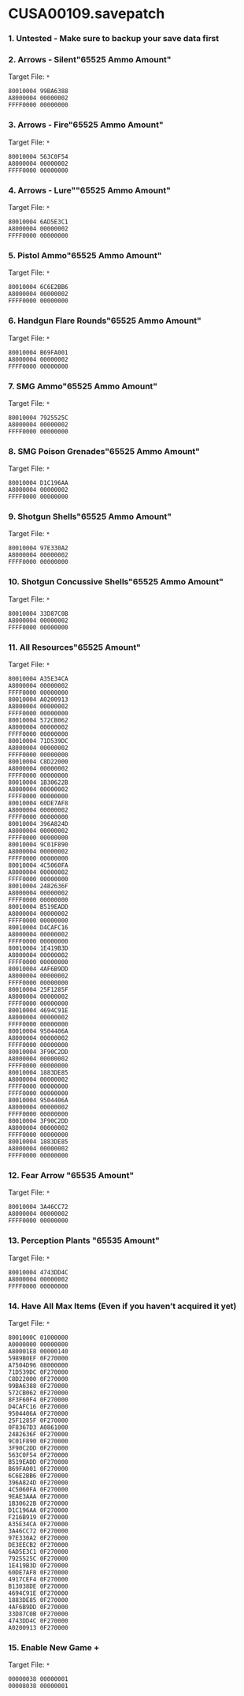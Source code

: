 # CUSA00109.savepatch

### 1. Untested - Make sure to backup your save data first
### 2. Arrows - Silent"65525 Ammo Amount"

Target File: `*`

```
80010004 99BA6388
A8000004 00000002
FFFF0000 00000000
```

### 3. Arrows - Fire"65525 Ammo Amount"

Target File: `*`

```
80010004 563C0F54
A8000004 00000002
FFFF0000 00000000
```

### 4. Arrows - Lure""65525 Ammo Amount"

Target File: `*`

```
80010004 6AD5E3C1
A8000004 00000002
FFFF0000 00000000
```

### 5. Pistol Ammo"65525 Ammo Amount"

Target File: `*`

```
80010004 6C6E2BB6
A8000004 00000002
FFFF0000 00000000
```

### 6. Handgun Flare Rounds"65525 Ammo Amount"

Target File: `*`

```
80010004 B69FA001
A8000004 00000002
FFFF0000 00000000
```

### 7. SMG Ammo"65525 Ammo Amount"

Target File: `*`

```
80010004 7925525C
A8000004 00000002
FFFF0000 00000000
```

### 8. SMG Poison Grenades"65525 Ammo Amount"

Target File: `*`

```
80010004 D1C196AA
A8000004 00000002
FFFF0000 00000000
```

### 9. Shotgun Shells"65525 Ammo Amount"

Target File: `*`

```
80010004 97E330A2
A8000004 00000002
FFFF0000 00000000
```

### 10. Shotgun Concussive Shells"65525 Ammo Amount"

Target File: `*`

```
80010004 33D87C0B
A8000004 00000002
FFFF0000 00000000
```

### 11. All Resources"65525 Amount"

Target File: `*`

```
80010004 A35E34CA
A8000004 00000002
FFFF0000 00000000
80010004 A0200913
A8000004 00000002
FFFF0000 00000000
80010004 572CB062
A8000004 00000002
FFFF0000 00000000
80010004 71D539DC
A8000004 00000002
FFFF0000 00000000
80010004 C8D22000
A8000004 00000002
FFFF0000 00000000
80010004 1B30622B
A8000004 00000002
FFFF0000 00000000
80010004 60DE7AF8
A8000004 00000002
FFFF0000 00000000
80010004 396A824D
A8000004 00000002
FFFF0000 00000000
80010004 9C01F890
A8000004 00000002
FFFF0000 00000000
80010004 4C5060FA
A8000004 00000002
FFFF0000 00000000
80010004 2482636F
A8000004 00000002
FFFF0000 00000000
80010004 B519EADD
A8000004 00000002
FFFF0000 00000000
80010004 D4CAFC16
A8000004 00000002
FFFF0000 00000000
80010004 1E419B3D
A8000004 00000002
FFFF0000 00000000
80010004 4AF6B9DD
A8000004 00000002
FFFF0000 00000000
80010004 25F1285F
A8000004 00000002
FFFF0000 00000000
80010004 4694C91E
A8000004 00000002
FFFF0000 00000000
80010004 9504406A
A8000004 00000002
FFFF0000 00000000
80010004 3F90C2DD
A8000004 00000002
FFFF0000 00000000
80010004 1883DE85
A8000004 00000002
FFFF0000 00000000
FFFF0000 00000000
80010004 9504406A
A8000004 00000002
FFFF0000 00000000
80010004 3F90C2DD
A8000004 00000002
FFFF0000 00000000
80010004 1883DE85
A8000004 00000002
FFFF0000 00000000
```

### 12. Fear Arrow "65535 Amount"

Target File: `*`

```
80010004 3A46CC72
A8000004 00000002
FFFF0000 00000000
```

### 13. Perception Plants "65535 Amount"

Target File: `*`

```
80010004 4743DD4C
A8000004 00000002
FFFF0000 00000000
```

### 14. Have All Max Items (Even if you haven’t acquired it yet)

Target File: `*`

```
8001000C 01000000
A0000000 00000000
A80001E8 00000140
5989B0EF 0F270000
A7504D96 08000000
71D539DC 0F270000
C8D22000 0F270000
99BA6388 0F270000
572CB062 0F270000
8F3F60F4 0F270000
D4CAFC16 0F270000
9504406A 0F270000
25F1285F 0F270000
0F8367D3 A0861000
2482636F 0F270000
9C01F890 0F270000
3F90C2DD 0F270000
563C0F54 0F270000
B519EADD 0F270000
B69FA001 0F270000
6C6E2BB6 0F270000
396A824D 0F270000
4C5060FA 0F270000
9EAE3AAA 0F270000
1B30622B 0F270000
D1C196AA 0F270000
F216B919 0F270000
A35E34CA 0F270000
3A46CC72 0F270000
97E330A2 0F270000
DE3EECB2 0F270000
6AD5E3C1 0F270000
7925525C 0F270000
1E419B3D 0F270000
60DE7AF8 0F270000
4917CEF4 0F270000
B13038DE 0F270000
4694C91E 0F270000
1883DE85 0F270000
4AF6B9DD 0F270000
33D87C0B 0F270000
4743DD4C 0F270000
A0200913 0F270000
```

### 15. Enable New Game +

Target File: `*`

```
00000038 00000001
00008038 00000001
```

